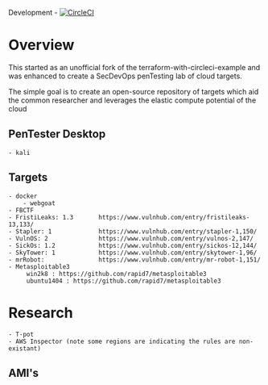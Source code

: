 Development - [![CircleCI](https://circleci.com/gh/cappetta/cyberRange/tree/development.svg?style=svg)](https://circleci.com/gh/cappetta/cyberRange/tree/development)  

<!--Stage - [![CircleCI](https://circleci.com/gh/cappetta/cyberRange/tree/stage.svg?style=svg)](https://circleci.com/gh/cappetta/cyberRange/tree/stage)-->

<!--Master - [![CircleCI](https://circleci.com/gh/cappetta/cyberRange/tree/master.svg?style=svg)](https://circleci.com/gh/cappetta/cyberRange/tree/master)-->


# Overview
This started as an unofficial fork of the terraform-with-circleci-example
and was enhanced to create a SecDevOps penTesting lab of cloud targets.

The simple goal is to create an open-source repository of targets which 
aid the common researcher and leverages the elastic compute potential of 
the cloud  

## PenTester Desktop
    - kali
 
 
## Targets 
    - docker 
        - webgoat
    - FBCTF
    - FristiLeaks: 1.3       https://www.vulnhub.com/entry/fristileaks-13,133/
    - Stapler: 1             https://www.vulnhub.com/entry/stapler-1,150/
    - VulnOS: 2              https://www.vulnhub.com/entry/vulnos-2,147/
    - SickOs: 1.2            https://www.vulnhub.com/entry/sickos-12,144/
    - SkyTower: 1            https://www.vulnhub.com/entry/skytower-1,96/
    - mrRobot:               https://www.vulnhub.com/entry/mr-robot-1,151/
    - Metasploitable3 
         win2k8 : https://github.com/rapid7/metasploitable3
         ubuntu1404 : https://github.com/rapid7/metasploitable3

# Research
    - T-pot
    - AWS Inspector (note some regions are indicating the rules are non-existant)

## AMI's

    
